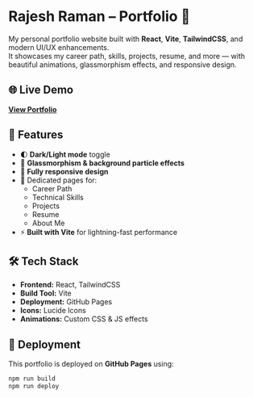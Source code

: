 # Rajesh Raman – Portfolio 🚀

My personal portfolio website built with **React**, **Vite**, **TailwindCSS**, and modern UI/UX enhancements.  
It showcases my career path, skills, projects, resume, and more — with beautiful animations, glassmorphism effects, and responsive design.

## 🌐 Live Demo

[**View Portfolio**](https://rajeshbosak.github.io/portfolio/)

## 📌 Features

- 🌓 **Dark/Light mode** toggle
- 🎨 **Glassmorphism & background particle effects**
- 📱 **Fully responsive design**
- 📄 Dedicated pages for:
  - Career Path
  - Technical Skills
  - Projects
  - Resume
  - About Me
- ⚡ **Built with Vite** for lightning-fast performance

## 🛠 Tech Stack

- **Frontend:** React, TailwindCSS
- **Build Tool:** Vite
- **Deployment:** GitHub Pages
- **Icons:** Lucide Icons
- **Animations:** Custom CSS & JS effects

## 🚀 Deployment

This portfolio is deployed on **GitHub Pages** using:

```bash
npm run build
npm run deploy
```
